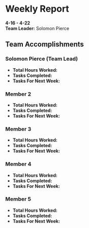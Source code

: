 # Weekly Report  
**4-16 - 4-22**  
**Team Leader:** Solomon Pierce

## Team Accomplishments  
### Solomon Pierce (Team Lead)
- **Total Hours Worked:**
- **Tasks Completed:**
- **Tasks For Next Week:**

### Member 2
- **Total Hours Worked:**
- **Tasks Completed:**
- **Tasks For Next Week:**

### Member 3
- **Total Hours Worked:**
- **Tasks Completed:**
- **Tasks For Next Week:**

### Member 4
- **Total Hours Worked:**
- **Tasks Completed:**
- **Tasks For Next Week:**

### Member 5
- **Total Hours Worked:**
- **Tasks Completed:**
- **Tasks For Next Week:**
